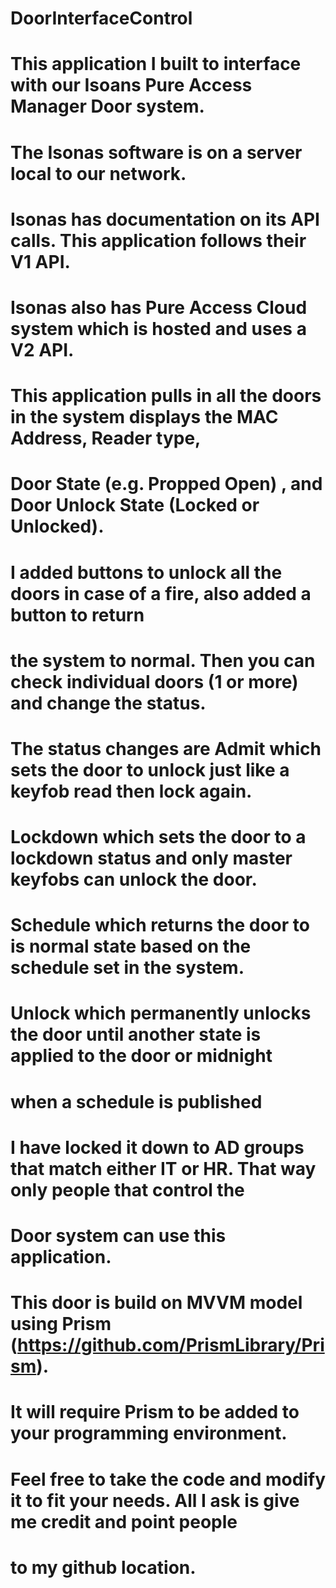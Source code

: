 # DoorInterfaceControl

# This application I built to interface with our Isoans Pure Access Manager Door system.  
# The Isonas software is on a server local to our network.
# Isonas has documentation on its API calls.  This application follows their V1 API.  
# Isonas also has Pure Access Cloud system which is hosted and uses a V2 API.
# This application pulls in all the doors in the system displays the MAC Address, Reader type, 
# Door State (e.g. Propped Open) , and Door Unlock State (Locked or Unlocked).
# I added buttons to unlock all the doors in case of a fire, also added a button to return
# the system to normal.  Then you can check individual doors (1 or more) and change the status.
# The status changes are Admit which sets the door to unlock just like a keyfob read then lock again.
# Lockdown which sets the door to a lockdown status and only master keyfobs can unlock the door.
# Schedule which returns the door to is normal state based on the schedule set in the system.
# Unlock which permanently unlocks the door until another state is applied to the door or midnight 
# when a schedule is published
# I have locked it down to AD groups that match either IT or HR.  That way only people that control the 
# Door system can use this application.
# This door is build on MVVM model using Prism (https://github.com/PrismLibrary/Prism).  
# It will require Prism to be added to your programming environment.
#
# Feel free to take the code and modify it to fit your needs.  All I ask is give me credit and point people
# to my github location.
